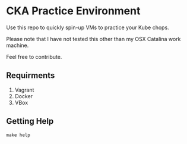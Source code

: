 # CKA Practice Environment

Use this repo to quickly spin-up VMs to practice your Kube chops.

Please note that I have not tested this other than my OSX Catalina
work machine.

Feel free to contribute.

## Requirments

1. Vagrant
2. Docker
3. VBox

## Getting Help

```
make help
```

